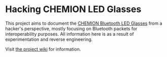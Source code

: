 # Hacking CHEMION LED Glasses

This project aims to document the [CHEMION Bluetooth LED Glasses](https://www.amazon.co.uk/CHEMION-Bluetooth-Messages-Animation-Drawings/dp/B01B41PHJM) from a hacker's perspective, mostly focusing on Bluetooth packets for interoperability purposes. All information here is as a result of experimentation and reverse engineering.

Visit [the project wiki](https://github.com/gsuberland/ChemionHacking/wiki) for information.

